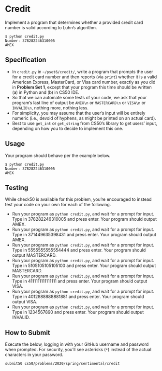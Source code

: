 # Credit
Implement a program that determines whether a provided credit card number is valid according to Luhn’s algorithm.
```
$ python credit.py
Number: 378282246310005
AMEX
```
## Specification
* In `credit.py` in `~/pset6/credit/`, write a program that prompts the user for a credit card number and then reports (via `print`) whether it is a valid American Express, MasterCard, or Visa card number, exactly as you did in **Problem Set 1**, except that your program this time should be written (a) in Python and (b) in CS50 IDE.
* So that we can automate some tests of your code, we ask that your program’s last line of output be `AMEX\n` or `MASTERCARD\n` or `VISA\n` or `INVALID\n`, nothing more, nothing less.
* For simplicity, you may assume that the user’s input will be entirely numeric (i.e., devoid of hyphens, as might be printed on an actual card).
* Best to use `get_int` or `get_string` from CS50’s library to get users’ input, depending on how you to decide to implement this one.

## Usage
Your program should behave per the example below.
```
$ python credit.py
Number: 378282246310005
AMEX
```
## Testing
While check50 is available for this problem, you’re encouraged to instead test your code on your own for each of the following.

* Run your program as `python credit.py`, and wait for a prompt for input. Type in 378282246310005 and press enter. Your program should output AMEX.
* Run your program as `python credit.py`, and wait for a prompt for input. Type in 371449635398431 and press enter. Your program should output AMEX.
* Run your program as `python credit.py`, and wait for a prompt for input. Type in 5555555555554444 and press enter. Your program should output MASTERCARD.
* Run your program as `python credit.py`, and wait for a prompt for input. Type in 5105105105105100 and press enter. Your program should output MASTERCARD.
* Run your program as `python credit.py`, and wait for a prompt for input. Type in 4111111111111111 and press enter. Your program should output VISA.
* Run your program as `python credit.py`, and wait for a prompt for input. Type in 4012888888881881 and press enter. Your program should output VISA.
* Run your program as `python credit.py`, and wait for a prompt for input. Type in 1234567890 and press enter. Your program should output INVALID.

## How to Submit
Execute the below, logging in with your GitHub username and password when prompted. For security, you’ll see asterisks (`*`) instead of the actual characters in your password.
```
submit50 cs50/problems/2020/spring/sentimental/credit
```